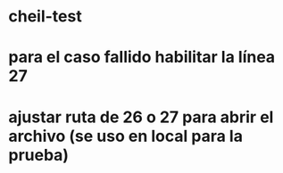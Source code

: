 # cheil-test
# para el caso fallido habilitar la línea 27
# ajustar ruta de 26 o 27 para abrir el archivo (se uso en local para la prueba)
